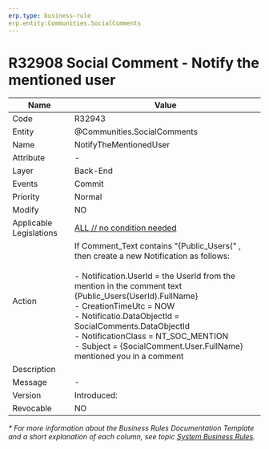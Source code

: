 ```yaml
---
erp.type: business-rule
erp.entity:Communities.SocialComments
---
```


# R32908 Social Comment - Notify the mentioned user

| Name | Value |
| ---- | ----- |
| Code | R32943 |
| Entity | @Communities.SocialComments |
| Name | NotifyTheMentionedUser |
| Attribute | - |
| Layer | Back-End |
| Events | Commit |
| Priority | Normal |
| Modify | NO |
| Applicable Legislations | [ALL // no condition needed](xref:applicable-legislations) |
| Action | If Comment_Text contains "{Public_Users(" , <br> then create a new Notification as follows: <br><br> - Notification.UserId = the UserId from the mention in the comment text {Public_Users(UserId).FullName} <br> - CreationTimeUtc =  NOW <br> - Notificatio.DataObjectId = SocialComments.DataObjectId <br> - NotificationClass = NT_SOC_MENTION <br> - Subject = {SocialComment.User.FullName} mentioned you in a comment |
| Description|  |  
| Message | - |
| Version | Introduced: |
| Revocable | NO |

*\* For more information about the Business Rules Documentation Template and a short explanation of each column, see
topic [System Business Rules](../templates/template-description-system-business-rules.md).*
